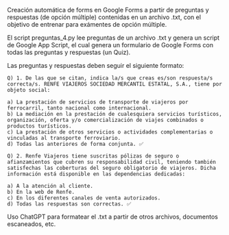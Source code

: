 Creación automática de forms en Google Forms a partir de preguntas y respuestas (de opción múltiple) contenidas en un archivo .txt, con el objetivo de entrenar para exámentes de opción múltiple.

El script preguntas_4.py lee preguntas de un archivo .txt y genera un script de Google App Script, el cual genera un formulario de Google Forms con todas las preguntas y respuestas (un Quiz).

Las preguntas y respuestas deben seguir el siguiente formato:


```
Q) 1. De las que se citan, indica la/s que creas es/son respuesta/s correcta/s. RENFE VIAJEROS SOCIEDAD MERCANTIL ESTATAL, S.A., tiene por objeto social:

a) La prestación de servicios de transporte de viajeros por ferrocarril, tanto nacional como internacional.
b) La mediación en la prestación de cualesquiera servicios turísticos, organización, oferta y/o comercialización de viajes combinados o productos turísticos.
c) La prestación de otros servicios o actividades complementarias o vinculadas al transporte ferroviario.
d) Todas las anteriores de forma conjunta. ✅

Q) 2. Renfe Viajeros tiene suscritas pólizas de seguro o afianzamientos que cubren su responsabilidad civil, teniendo también satisfechas las coberturas del seguro obligatorio de viajeros. Dicha información está disponible en las dependencias dedicadas:

a) A la atención al cliente.
b) En la web de Renfe.
c) En los diferentes canales de venta autorizados.
d) Todas las respuestas son correctas. ✅
```

Uso ChatGPT para formatear el .txt a partir de otros archivos, documentos escaneados, etc.
